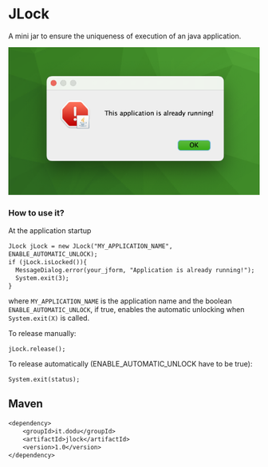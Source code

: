 # JLock
A mini jar to ensure the uniqueness of execution of an java application.

![example](https://raw.githubusercontent.com/AndreiDodu/JLock/master/example_a.png)

### How to use it?

At the application startup

```
JLock jLock = new JLock("MY_APPLICATION_NAME", ENABLE_AUTOMATIC_UNLOCK);
if (jLock.isLocked()){
  MessageDialog.error(your_jform, "Application is already running!");
  System.exit(3);
}
```

where `MY_APPLICATION_NAME` is the application name and the boolean `ENABLE_AUTOMATIC_UNLOCK`, if true, enables the automatic unlocking when `System.exit(X)` is called.

To release manually:

```
jLock.release();
```

To release automatically (ENABLE_AUTOMATIC_UNLOCK have to be true):

```
System.exit(status);
```


## Maven

```
<dependency>
	<groupId>it.dodu</groupId>
	<artifactId>jlock</artifactId>
	<version>1.0</version>
</dependency>
```		
